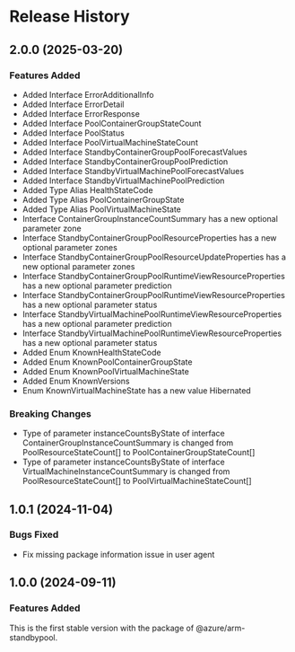 # Release History
    
## 2.0.0 (2025-03-20)
    
### Features Added

  - Added Interface ErrorAdditionalInfo
  - Added Interface ErrorDetail
  - Added Interface ErrorResponse
  - Added Interface PoolContainerGroupStateCount
  - Added Interface PoolStatus
  - Added Interface PoolVirtualMachineStateCount
  - Added Interface StandbyContainerGroupPoolForecastValues
  - Added Interface StandbyContainerGroupPoolPrediction
  - Added Interface StandbyVirtualMachinePoolForecastValues
  - Added Interface StandbyVirtualMachinePoolPrediction
  - Added Type Alias HealthStateCode
  - Added Type Alias PoolContainerGroupState
  - Added Type Alias PoolVirtualMachineState
  - Interface ContainerGroupInstanceCountSummary has a new optional parameter zone
  - Interface StandbyContainerGroupPoolResourceProperties has a new optional parameter zones
  - Interface StandbyContainerGroupPoolResourceUpdateProperties has a new optional parameter zones
  - Interface StandbyContainerGroupPoolRuntimeViewResourceProperties has a new optional parameter prediction
  - Interface StandbyContainerGroupPoolRuntimeViewResourceProperties has a new optional parameter status
  - Interface StandbyVirtualMachinePoolRuntimeViewResourceProperties has a new optional parameter prediction
  - Interface StandbyVirtualMachinePoolRuntimeViewResourceProperties has a new optional parameter status
  - Added Enum KnownHealthStateCode
  - Added Enum KnownPoolContainerGroupState
  - Added Enum KnownPoolVirtualMachineState
  - Added Enum KnownVersions
  - Enum KnownVirtualMachineState has a new value Hibernated

### Breaking Changes

  - Type of parameter instanceCountsByState of interface ContainerGroupInstanceCountSummary is changed from PoolResourceStateCount[] to PoolContainerGroupStateCount[]
  - Type of parameter instanceCountsByState of interface VirtualMachineInstanceCountSummary is changed from PoolResourceStateCount[] to PoolVirtualMachineStateCount[]
    
## 1.0.1 (2024-11-04)

### Bugs Fixed

- Fix missing package information issue in user agent
    
## 1.0.0 (2024-09-11)

### Features Added

This is the first stable version with the package of @azure/arm-standbypool.
